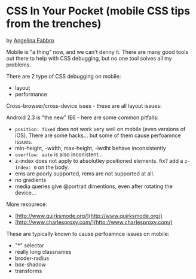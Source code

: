 # CSS In Your Pocket (mobile CSS tips from the trenches)
by [Angelina Fabbro](http://twitter.com/angelinamagnum)

Mobile is "a thing" now, and we can't denny it. There are many good tools out there to help with CSS debugging, but no one tool solves all my problems.  

There are 2 type of CSS debugging on mobile:
* layout
* performance  

Cross-browser/cross-device isses - these are all layout issues:    

Android 2.3 is "the new" IE6 - here are some common pitfalls:
* ```position: fixed``` does not work very well on mobile (even versions of iOS). There are some hacks... but some of them cause perfoamnce issues.
* min-height, -width, max-height, -iwdht behave inconsistently
* ```overflow: auto``` is also inconistent...
* z-index does not apply to absolutley positioned elements. fix? add a ```z-index: 0``` on the body.
* ems are poorly supported, rems are not supported at all.
* no gradients
* media queries give @portrait dimentions, even after rotating the device...


More resourece:
* [http://www.quirksmode.org/](http://www.quirksmode.org/)
* [http://www.charlesproxy.com/](http://www.charlesproxy.com/)

These are typically known to cause perfoamnce issues on mobile:
* "*" selector
* really long classnames
* broder-radius
* box-shadow
* transforms


